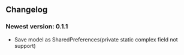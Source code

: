 ## Changelog

### Newest version: 0.1.1

* Save model as SharedPreferences(private static complex field not support)